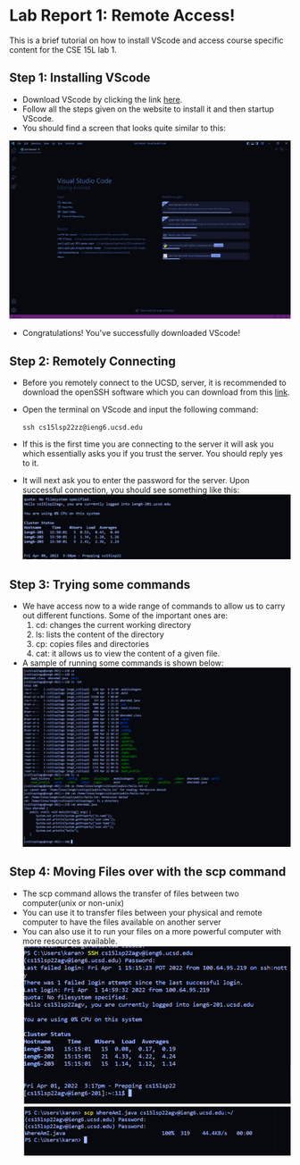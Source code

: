 # Lab Report 1: Remote Access!

This is a brief tutorial on how to install VScode and access course specific content for the CSE 15L lab 1.

## Step 1: Installing VScode
* Download VScode by clicking the link [here](https://code.visualstudio.com/).
* Follow all the steps given on the website to install it and then startup VScode.
* You should find a screen that looks quite similar to this:

 ![](VSCodeStartup.png)
* Congratulations! You've successfully downloaded VScode!

## Step 2: Remotely Connecting
* Before you remotely connect to the UCSD, server, it is recommended to download the openSSH software which you can download from this [link](https://docs.microsoft.com/en-us/windows-server/administration/openssh/openssh_install_firstuse).
* Open the terminal on VScode and input the following command:

    `ssh cs15lsp22zz@ieng6.ucsd.edu`
* If this is the first time you are connecting to the server it will ask you which essentially asks you if you trust the server. You should reply yes to it.
* It will next ask you to enter the password for the server. Upon successful connection, you should see something like this:
 ![](SSHStartup.png)

## Step 3: Trying some commands
* We have access now to a wide range of commands to allow us to carry out different functions. Some of the important ones are:
    1. cd: changes the current working directory
    2. ls: lists the content of the directory
    3. cp: copies files and directories
    4. cat: it allows us to view the content of a given file.
* A sample of running some commands is shown below:
 ![](RunningCommands.png)

## Step 4: Moving Files over with the scp command
* The scp command allows the transfer of files between two computer(unix or non-unix)
* You can use it to transfer files between your physical and remote computer to have the files available on another server
* You can also use it to run your files on a more powerful computer with more resources available.
![](SCPcommand.png)

